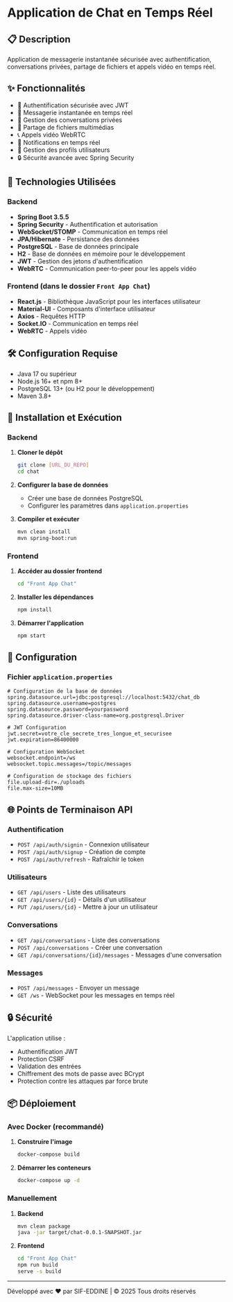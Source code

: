 # Application de Chat en Temps Réel

## 📋 Description
Application de messagerie instantanée sécurisée avec authentification, conversations privées, partage de fichiers et appels vidéo en temps réel.

## ✨ Fonctionnalités

- 🔐 Authentification sécurisée avec JWT
- 💬 Messagerie instantanée en temps réel
- 👥 Gestion des conversations privées
- 📁 Partage de fichiers multimédias
- 📞 Appels vidéo WebRTC
- 🔄 Notifications en temps réel
- 👤 Gestion des profils utilisateurs
- 🔒 Sécurité avancée avec Spring Security

## 🚀 Technologies Utilisées

### Backend
- **Spring Boot 3.5.5**
- **Spring Security** - Authentification et autorisation
- **WebSocket/STOMP** - Communication en temps réel
- **JPA/Hibernate** - Persistance des données
- **PostgreSQL** - Base de données principale
- **H2** - Base de données en mémoire pour le développement
- **JWT** - Gestion des jetons d'authentification
- **WebRTC** - Communication peer-to-peer pour les appels vidéo

### Frontend (dans le dossier `Front App Chat`)
- **React.js** - Bibliothèque JavaScript pour les interfaces utilisateur
- **Material-UI** - Composants d'interface utilisateur
- **Axios** - Requêtes HTTP
- **Socket.IO** - Communication en temps réel
- **WebRTC** - Appels vidéo

## 🛠 Configuration Requise

- Java 17 ou supérieur
- Node.js 16+ et npm 8+
- PostgreSQL 13+ (ou H2 pour le développement)
- Maven 3.8+

## 🚀 Installation et Exécution

### Backend

1. **Cloner le dépôt**
   ```bash
   git clone [URL_DU_REPO]
   cd chat
   ```

2. **Configurer la base de données**
   - Créer une base de données PostgreSQL
   - Configurer les paramètres dans `application.properties`

3. **Compiler et exécuter**
   ```bash
   mvn clean install
   mvn spring-boot:run
   ```

### Frontend

1. **Accéder au dossier frontend**
   ```bash
   cd "Front App Chat"
   ```

2. **Installer les dépendances**
   ```bash
   npm install
   ```

3. **Démarrer l'application**
   ```bash
   npm start
   ```

## 🔧 Configuration

### Fichier `application.properties`
```properties
# Configuration de la base de données
spring.datasource.url=jdbc:postgresql://localhost:5432/chat_db
spring.datasource.username=postgres
spring.datasource.password=yourpassword
spring.datasource.driver-class-name=org.postgresql.Driver

# JWT Configuration
jwt.secret=votre_cle_secrete_tres_longue_et_securisee
jwt.expiration=86400000

# Configuration WebSocket
websocket.endpoint=/ws
websocket.topic.messages=/topic/messages

# Configuration de stockage des fichiers
file.upload-dir=./uploads
file.max-size=10MB
```

## 🌐 Points de Terminaison API

### Authentification
- `POST /api/auth/signin` - Connexion utilisateur
- `POST /api/auth/signup` - Création de compte
- `POST /api/auth/refresh` - Rafraîchir le token

### Utilisateurs
- `GET /api/users` - Liste des utilisateurs
- `GET /api/users/{id}` - Détails d'un utilisateur
- `PUT /api/users/{id}` - Mettre à jour un utilisateur

### Conversations
- `GET /api/conversations` - Liste des conversations
- `POST /api/conversations` - Créer une conversation
- `GET /api/conversations/{id}/messages` - Messages d'une conversation

### Messages
- `POST /api/messages` - Envoyer un message
- `GET /ws` - WebSocket pour les messages en temps réel

## 🔒 Sécurité

L'application utilise :
- Authentification JWT
- Protection CSRF
- Validation des entrées
- Chiffrement des mots de passe avec BCrypt
- Protection contre les attaques par force brute

## 📦 Déploiement

### Avec Docker (recommandé)

1. **Construire l'image**
   ```bash
   docker-compose build
   ```

2. **Démarrer les conteneurs**
   ```bash
   docker-compose up -d
   ```

### Manuellement

1. **Backend**
   ```bash
   mvn clean package
   java -jar target/chat-0.0.1-SNAPSHOT.jar
   ```

2. **Frontend**
   ```bash
   cd "Front App Chat"
   npm run build
   serve -s build
   ```

---

Développé avec ❤️ par SIF-EDDINE | © 2025 Tous droits réservés
